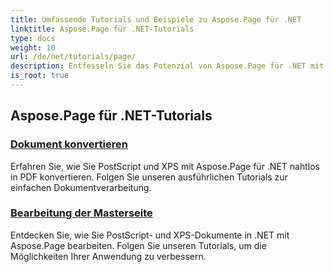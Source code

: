```yaml
---
title: Umfassende Tutorials und Beispiele zu Aspose.Page für .NET
linktitle: Aspose.Page für .NET-Tutorials
type: docs
weight: 10
url: /de/net/tutorials/page/
description: Entfesseln Sie das Potenzial von Aspose.Page für .NET mit Tutorials zur Erstellung, Bearbeitung und Verbesserung. Meistern Sie mühelos die Grundlagen und fortgeschrittenen Techniken.
is_root: true
---
```


## Aspose.Page für .NET-Tutorials 

### [Dokument konvertieren](./convert-document/)
Erfahren Sie, wie Sie PostScript und XPS mit Aspose.Page für .NET nahtlos in PDF konvertieren. Folgen Sie unseren ausführlichen Tutorials zur einfachen Dokumentverarbeitung.
### [Bearbeitung der Masterseite](./master-page-manipulation/)
Entdecken Sie, wie Sie PostScript- und XPS-Dokumente in .NET mit Aspose.Page bearbeiten. Folgen Sie unseren Tutorials, um die Möglichkeiten Ihrer Anwendung zu verbessern.